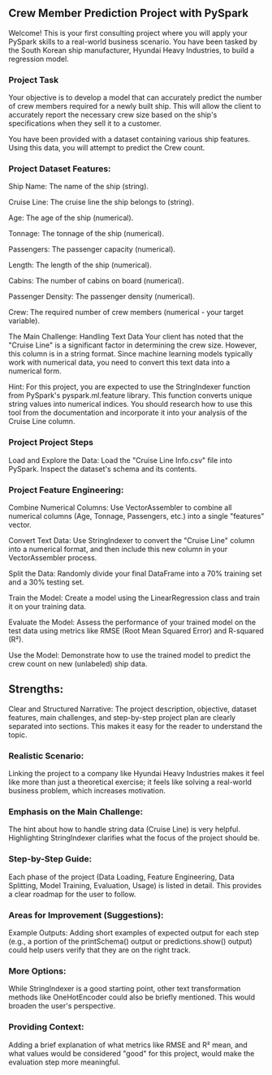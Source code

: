 ## Crew Member Prediction Project with PySpark
Welcome! This is your first consulting project where you will apply your PySpark skills to a real-world business scenario. You have been tasked by the South Korean ship manufacturer, Hyundai Heavy Industries, to build a regression model.

### Project Task
Your objective is to develop a model that can accurately predict the number of crew members required for a newly built ship. This will allow the client to accurately report the necessary crew size based on the ship's specifications when they sell it to a customer.

You have been provided with a dataset containing various ship features. Using this data, you will attempt to predict the Crew count.

### Project Dataset Features:

Ship Name: The name of the ship (string).

Cruise Line: The cruise line the ship belongs to (string).

Age: The age of the ship (numerical).

Tonnage: The tonnage of the ship (numerical).

Passengers: The passenger capacity (numerical).

Length: The length of the ship (numerical).

Cabins: The number of cabins on board (numerical).

Passenger Density: The passenger density (numerical).

Crew: The required number of crew members (numerical - your target variable).

The Main Challenge: Handling Text Data
Your client has noted that the "Cruise Line" is a significant factor in determining the crew size. However, this column is in a string format. Since machine learning models typically work with numerical data, you need to convert this text data into a numerical form.

Hint: For this project, you are expected to use the StringIndexer function from PySpark's pyspark.ml.feature library. This function converts unique string values into numerical indices. You should research how to use this tool from the documentation and incorporate it into your analysis of the Cruise Line column.

### Project Project Steps
Load and Explore the Data: Load the "Cruise Line Info.csv" file into PySpark. Inspect the dataset's schema and its contents.

### Project Feature Engineering:

Combine Numerical Columns: Use VectorAssembler to combine all numerical columns (Age, Tonnage, Passengers, etc.) into a single "features" vector.

Convert Text Data: Use StringIndexer to convert the "Cruise Line" column into a numerical format, and then include this new column in your VectorAssembler process.

Split the Data: Randomly divide your final DataFrame into a 70% training set and a 30% testing set.

Train the Model: Create a model using the LinearRegression class and train it on your training data.

Evaluate the Model: Assess the performance of your trained model on the test data using metrics like RMSE (Root Mean Squared Error) and R-squared (R²).

Use the Model: Demonstrate how to use the trained model to predict the crew count on new (unlabeled) ship data.
## Strengths:
Clear and Structured Narrative: The project description, objective, dataset features, main challenges, and step-by-step project plan are clearly separated into sections. This makes it easy for the reader to understand the topic.

### Realistic Scenario: 
Linking the project to a company like Hyundai Heavy Industries makes it feel like more than just a theoretical exercise; it feels like solving a real-world business problem, which increases motivation.

### Emphasis on the Main Challenge: 
The hint about how to handle string data (Cruise Line) is very helpful. Highlighting StringIndexer clarifies what the focus of the project should be.

### Step-by-Step Guide:
 Each phase of the project (Data Loading, Feature Engineering, Data Splitting, Model Training, Evaluation, Usage) is listed in detail. This provides a clear roadmap for the user to follow.

### Areas for Improvement (Suggestions):
Example Outputs: Adding short examples of expected output for each step (e.g., a portion of the printSchema() output or predictions.show() output) could help users verify that they are on the right track.

### More Options: 
While StringIndexer is a good starting point, other text transformation methods like OneHotEncoder could also be briefly mentioned. This would broaden the user's perspective.

### Providing Context: 
Adding a brief explanation of what metrics like RMSE and R² mean, and what values would be considered "good" for this project, would make the evaluation step more meaningful.